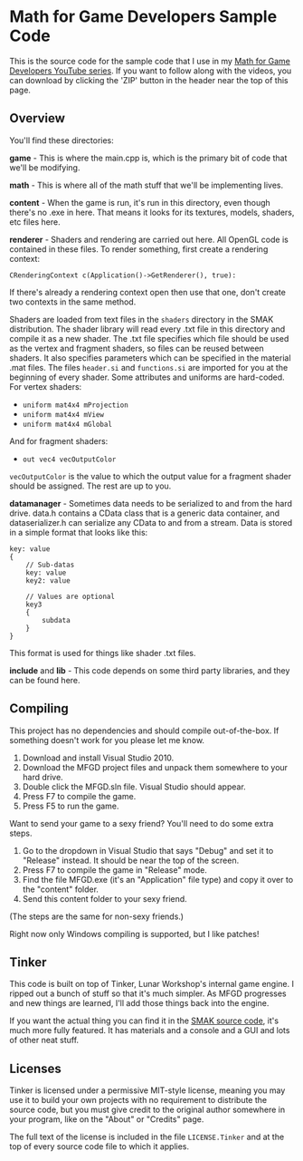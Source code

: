 Math for Game Developers Sample Code
====================================

This is the source code for the sample code that I use in my [Math for Game Developers YouTube series](http://www.youtube.com/playlist?list=PLW3Zl3wyJwWOpdhYedlD-yCB7WQoHf-My). If you want to follow along with the videos, you can download by clicking the 'ZIP' button in the header near the top of this page.

Overview
--------

You'll find these directories:

**game** - This is where the main.cpp is, which is the primary bit of code that we'll be modifying.

**math** - This is where all of the math stuff that we'll be implementing lives.

**content** - When the game is run, it's run in this directory, even though there's no .exe in here. That means it looks for its textures, models, shaders, etc files here.

**renderer** - Shaders and rendering are carried out here. All OpenGL code is contained in these files. To render something, first create a rendering context:

	CRenderingContext c(Application()->GetRenderer(), true):

If there's already a rendering context open then use that one, don't create two contexts in the same method.

Shaders are loaded from text files in the ```shaders``` directory in the SMAK distribution. The shader library will read every .txt file in this directory and compile it as a new shader. The .txt file specifies which file should be used as the vertex and fragment shaders, so files can be reused between shaders. It also specifies parameters which can be specified in the material .mat files. The files ```header.si``` and ```functions.si``` are imported for you at the beginning of every shader. Some attributes and uniforms are hard-coded. For vertex shaders:

* ```uniform mat4x4 mProjection```
* ```uniform mat4x4 mView```
* ```uniform mat4x4 mGlobal```

And for fragment shaders:

* ```out vec4 vecOutputColor```

```vecOutputColor``` is the value to which the output value for a fragment shader should be assigned. The rest are up to you.

**datamanager** - Sometimes data needs to be serialized to and from the hard drive. data.h contains a CData class that is a generic data container, and dataserializer.h can serialize any CData to and from a stream. Data is stored in a simple format that looks like this:

	key: value
	{
		// Sub-datas
		key: value
		key2: value

		// Values are optional
		key3
		{
			subdata
		}
	}

This format is used for things like shader .txt files.

**include** and **lib** - This code depends on some third party libraries, and they can be found here.

Compiling
---------

This project has no dependencies and should compile out-of-the-box. If something doesn't work for you please let me know.

1. Download and install Visual Studio 2010.
2. Download the MFGD project files and unpack them somewhere to your hard drive.
3. Double click the MFGD.sln file. Visual Studio should appear.
4. Press F7 to compile the game.
5. Press F5 to run the game.

Want to send your game to a sexy friend? You'll need to do some extra steps.

1. Go to the dropdown in Visual Studio that says "Debug" and set it to "Release" instead. It should be near the top of the screen.
2. Press F7 to compile the game in "Release" mode.
3. Find the file MFGD.exe (it's an "Application" file type) and copy it over to the "content" folder.
4. Send this content folder to your sexy friend.

(The steps are the same for non-sexy friends.)

Right now only Windows compiling is supported, but I like patches!

Tinker
------

This code is built on top of Tinker, Lunar Workshop's internal game engine. I ripped out a bunch of stuff so that it's much simpler. As MFGD progresses and new things are learned, I'll add those things back into the engine.

If you want the actual thing you can find it in the [SMAK source code](https://github.com/BSVino/SMAK), it's much more fully featured. It has materials and a console and a GUI and lots of other neat stuff.

Licenses
--------

Tinker is licensed under a permissive MIT-style license, meaning you may use it to build your own projects with no requirement to distribute the source code, but you must give credit to the original author somewhere in your program, like on the "About" or "Credits" page.

The full text of the license is included in the file ```LICENSE.Tinker``` and at the top of every source code file to which it applies.
